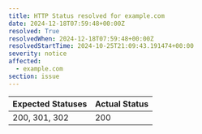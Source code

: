 ```yaml
---
title: HTTP Status resolved for example.com
date: 2024-12-18T07:59:48+00:00Z
resolved: True
resolvedWhen: 2024-12-18T07:59:48+00:00Z
resolvedStartTime: 2024-10-25T21:09:43.191474+00:00
severity: notice
affected:
  - example.com
section: issue
---
```


| Expected Statuses | Actual Status  |
|-------------------|----------------|
| 200, 301, 302 | 200 |
